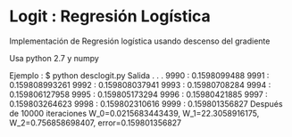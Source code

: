 # Logit : Regresión Logística 
Implementación de Regresión logística usando descenso del gradiente 

Usa python 2.7 y numpy

Ejemplo :
$ python desclogit.py
Salida
.
.
.
9990 : 0.1598099488
9991 : 0.159808993261
9992 : 0.159808037941
9993 : 0.15980708284
9994 : 0.159806127958
9995 : 0.159805173294
9996 : 0.15980421885
9997 : 0.159803264623
9998 : 0.159802310616
9999 : 0.159801356827
Después de 10000 iteraciones W_0=0.0215683443439, W_1=22.3058916175, W_2=0.756858698407, error=0.159801356827
